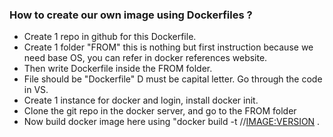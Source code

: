 ### How to create our own image using Dockerfiles ?
- Create 1 repo in github for this Dockerfile.
- Create 1 folder "FROM" this is nothing but first instruction because we need base OS, you can refer in
  docker references website.
- Then write Dockerfile inside the FROM folder.
- File should be "Dockerfile" D must be capital letter. Go through the code in VS.
- Create 1 instance for docker and login, install docker init.
- Clone the git repo in the docker server, and go to the FROM folder
- Now build docker image here using "docker build -t <URL>/<USERNAME>/<IMAGE:VERSION> .
